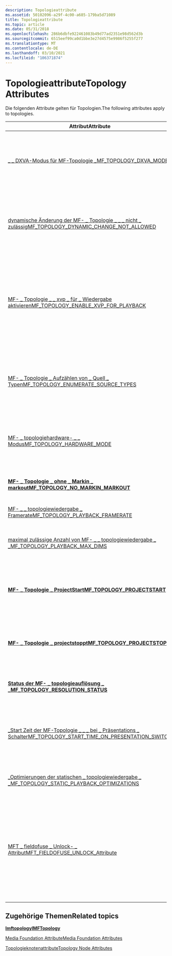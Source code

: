 ```yaml
---
description: Topologieattribute
ms.assetid: 50102096-a29f-4c00-a685-179ba5d71089
title: Topologieattribute
ms.topic: article
ms.date: 05/31/2018
ms.openlocfilehash: 286b6dbfe922461083b49d77ad2351e98d562d3b
ms.sourcegitcommit: 6515eef99ca0d1bbe3e27d4575e9986f5255f277
ms.translationtype: MT
ms.contentlocale: de-DE
ms.lasthandoff: 03/10/2021
ms.locfileid: "106371874"
---
```

# <a name="topology-attributes"></a><span data-ttu-id="34256-103">Topologieattribute</span><span class="sxs-lookup"><span data-stu-id="34256-103">Topology Attributes</span></span>

<span data-ttu-id="34256-104">Die folgenden Attribute gelten für Topologien.</span><span class="sxs-lookup"><span data-stu-id="34256-104">The following attributes apply to topologies.</span></span>



| <span data-ttu-id="34256-105">Attribut</span><span class="sxs-lookup"><span data-stu-id="34256-105">Attribute</span></span>                                                                                                | <span data-ttu-id="34256-106">BESCHREIBUNG</span><span class="sxs-lookup"><span data-stu-id="34256-106">Description</span></span>                                                                                                                                                                                                                        |
|----------------------------------------------------------------------------------------------------------|------------------------------------------------------------------------------------------------------------------------------------------------------------------------------------------------------------------------------------|
| [<span data-ttu-id="34256-107">\_ \_ DXVA-Modus für MF-Topologie \_</span><span class="sxs-lookup"><span data-stu-id="34256-107">MF\_TOPOLOGY\_DXVA\_MODE</span></span>](mf-topology-dxva-mode.md)                                                    | <span data-ttu-id="34256-108">Gibt an, ob der topologielader die Microsoft DirectX Video Acceleration (DXVA) in der Topologie aktiviert.</span><span class="sxs-lookup"><span data-stu-id="34256-108">Specifies whether the topology loader enables Microsoft DirectX Video Acceleration (DXVA) in the topology.</span></span>                                                                                                                         |
| [<span data-ttu-id="34256-109">dynamische Änderung der MF- \_ Topologie \_ \_ \_ nicht \_ zulässig</span><span class="sxs-lookup"><span data-stu-id="34256-109">MF\_TOPOLOGY\_DYNAMIC\_CHANGE\_NOT\_ALLOWED</span></span>](mf-topology-dynamic-change-not-allowed.md)                | <span data-ttu-id="34256-110">Gibt an, ob die Medien Sitzung versucht, die Topologie zu ändern, wenn das Format eines Datenstroms geändert wird.</span><span class="sxs-lookup"><span data-stu-id="34256-110">Specifies whether the Media Session attempts to modify the topology when the format of a stream changes.</span></span>                                                                                                                           |
| [<span data-ttu-id="34256-111">MF- \_ Topologie \_ \_ xvp \_ für \_ Wiedergabe aktivieren</span><span class="sxs-lookup"><span data-stu-id="34256-111">MF\_TOPOLOGY\_ENABLE\_XVP\_FOR\_PLAYBACK</span></span>](mf-topology-enable-xvp-for-playback.md)                | <span data-ttu-id="34256-112">Gibt an, ob der topologielader den Transcode-Video Prozessor (xvp) aktiviert.</span><span class="sxs-lookup"><span data-stu-id="34256-112">Specifies whether the topology loader enables the Transcode Video Processor (XVP).</span></span> <span data-ttu-id="34256-113">für Konvertierungen, Aktivieren der Hardware beschleunigten Farbkonvertierung.</span><span class="sxs-lookup"><span data-stu-id="34256-113">for conversions, enabling hardware accelerated color conversion.</span></span>                                                                                        |
| [<span data-ttu-id="34256-114">MF- \_ Topologie \_ Aufzählen von \_ Quell \_ Typen</span><span class="sxs-lookup"><span data-stu-id="34256-114">MF\_TOPOLOGY\_ENUMERATE\_SOURCE\_TYPES</span></span>](mf-topology-enumerate-source-types.md)                         | <span data-ttu-id="34256-115">Gibt an, ob der topologielader die Medientypen auflistet, die von der Medienquelle bereitgestellt werden.</span><span class="sxs-lookup"><span data-stu-id="34256-115">Specifies whether the topology loader enumerates the media types provided by the media source.</span></span>                                                                                                                                     |
| [<span data-ttu-id="34256-116">MF- \_ topologiehardware- \_ \_ Modus</span><span class="sxs-lookup"><span data-stu-id="34256-116">MF\_TOPOLOGY\_HARDWARE\_MODE</span></span>](mf-topology-hardware-mode.md)                                            | <span data-ttu-id="34256-117">Gibt an, ob hardwarebasierte Transformationen in die Topologie eingeschlossen werden sollen.</span><span class="sxs-lookup"><span data-stu-id="34256-117">Specifies whether to include hardware-based transforms in the topology.</span></span>                                                                                                                                                            |
| [<span data-ttu-id="34256-118">**MF- \_ Topologie \_ ohne \_ Markin \_ markout**</span><span class="sxs-lookup"><span data-stu-id="34256-118">**MF\_TOPOLOGY\_NO\_MARKIN\_MARKOUT**</span></span>](mf-topology-no-markin-markout-attribute.md)                     | <span data-ttu-id="34256-119">Gibt an, ob die Pipeline nur Stichproben Abtastungen</span><span class="sxs-lookup"><span data-stu-id="34256-119">Specifies whether the pipeline trims samples.</span></span>                                                                                                                                                                                      |
| [<span data-ttu-id="34256-120">MF- \_ \_ topologiewiedergabe \_ Framerate</span><span class="sxs-lookup"><span data-stu-id="34256-120">MF\_TOPOLOGY\_PLAYBACK\_FRAMERATE</span></span>](mf-topology-playback-framerate.md)                                  | <span data-ttu-id="34256-121">Gibt die Aktualisierungsrate des Monitors an.</span><span class="sxs-lookup"><span data-stu-id="34256-121">Specifies the monitor refresh rate.</span></span>                                                                                                                                                                                                |
| [<span data-ttu-id="34256-122">maximal zulässige Anzahl von MF- \_ \_ topologiewiedergabe \_ \_</span><span class="sxs-lookup"><span data-stu-id="34256-122">MF\_TOPOLOGY\_PLAYBACK\_MAX\_DIMS</span></span>](mf-topology-playback-max-dims.md)                                   | <span data-ttu-id="34256-123">Gibt die Größe des Zielfensters für die Videowiedergabe an.</span><span class="sxs-lookup"><span data-stu-id="34256-123">Specifies the size of the destination window for video playback.</span></span>                                                                                                                                                                   |
| [<span data-ttu-id="34256-124">**MF- \_ Topologie \_ ProjectStart**</span><span class="sxs-lookup"><span data-stu-id="34256-124">**MF\_TOPOLOGY\_PROJECTSTART**</span></span>](mf-topology-projectstart-attribute.md)                                 | <span data-ttu-id="34256-125">Gibt die Startzeit der Topologie innerhalb des aktuellen Segments in 100-Nanosecond-Einheiten an.</span><span class="sxs-lookup"><span data-stu-id="34256-125">Specifies the topology start time within the current segment, in 100-nanosecond units.</span></span>                                                                                                                                             |
| [<span data-ttu-id="34256-126">**MF- \_ Topologie \_ projectstoppt**</span><span class="sxs-lookup"><span data-stu-id="34256-126">**MF\_TOPOLOGY\_PROJECTSTOP**</span></span>](mf-topology-projectstop-attribute.md)                                   | <span data-ttu-id="34256-127">Gibt die Endzeit der topologieendzeit innerhalb des aktuellen Segments in 100-Nanosecond-Einheiten an.</span><span class="sxs-lookup"><span data-stu-id="34256-127">Specifies the topology stop time within the current segment, in 100-nanosecond units.</span></span>                                                                                                                                              |
| [<span data-ttu-id="34256-128">**Status der MF- \_ topologieauflösung \_ \_**</span><span class="sxs-lookup"><span data-stu-id="34256-128">**MF\_TOPOLOGY\_RESOLUTION\_STATUS**</span></span>](mf-topology-resolution-status-attribute.md)                      | <span data-ttu-id="34256-129">Gibt den Status eines Versuchs zum Auflösen einer Topologie an.</span><span class="sxs-lookup"><span data-stu-id="34256-129">Specifies the status of an attempt to resolve a topology.</span></span>                                                                                                                                                                          |
| [<span data-ttu-id="34256-130">\_Start Zeit der MF-Topologie \_ \_ \_ bei \_ Präsentations \_ Schalter</span><span class="sxs-lookup"><span data-stu-id="34256-130">MF\_TOPOLOGY\_START\_TIME\_ON\_PRESENTATION\_SWITCH</span></span>](mf-topology-start-time-on-presentation-switch.md) | <span data-ttu-id="34256-131">Gibt die Startzeit für Präsentationen an, die nach der ersten Präsentation in die Warteschlange eingereiht werden.</span><span class="sxs-lookup"><span data-stu-id="34256-131">Specifies the start time for presentations that are queued after the first presentation.</span></span>                                                                                                                                           |
| [<span data-ttu-id="34256-132">\_Optimierungen der statischen \_ topologiewiedergabe \_ \_</span><span class="sxs-lookup"><span data-stu-id="34256-132">MF\_TOPOLOGY\_STATIC\_PLAYBACK\_OPTIMIZATIONS</span></span>](mf-topology-static-playback-optimizations.md)           | <span data-ttu-id="34256-133">Aktiviert statische Optimierungen in der Video Pipeline.</span><span class="sxs-lookup"><span data-stu-id="34256-133">Enables static optimizations in the video pipeline.</span></span>                                                                                                                                                                                |
| [<span data-ttu-id="34256-134">MFT \_ fieldofuse \_ Unlock- \_ Attribut</span><span class="sxs-lookup"><span data-stu-id="34256-134">MFT\_FIELDOFUSE\_UNLOCK\_Attribute</span></span>](mft-fieldofuse-unlock-attribute.md)                                | <span data-ttu-id="34256-135">Enthält einen [**imffieldofusemftunlock**](/windows/desktop/api/mfidl/nn-mfidl-imffieldofusemftunlock) -Zeiger, der verwendet wird, um ein MFT mit Einschränkungen für das Feld zu entsperren.</span><span class="sxs-lookup"><span data-stu-id="34256-135">Contains an [**IMFFieldOfUseMFTUnlock**](/windows/desktop/api/mfidl/nn-mfidl-imffieldofusemftunlock) pointer, which is used to unlock an MFT with field-of-use restrictions.</span></span> <span data-ttu-id="34256-136">Weitere Informationen finden Sie unter [Einschränkungen](field-of-use-restrictions.md)für das Feld "Verwendung".</span><span class="sxs-lookup"><span data-stu-id="34256-136">For more information, see [Field of Use Restrictions](field-of-use-restrictions.md).</span></span> |



 

## <a name="related-topics"></a><span data-ttu-id="34256-137">Zugehörige Themen</span><span class="sxs-lookup"><span data-stu-id="34256-137">Related topics</span></span>

<dl> <dt>

[<span data-ttu-id="34256-138">**Imftopology**</span><span class="sxs-lookup"><span data-stu-id="34256-138">**IMFTopology**</span></span>](/windows/desktop/api/mfidl/nn-mfidl-imftopology)
</dt> <dt>

[<span data-ttu-id="34256-139">Media Foundation Attribute</span><span class="sxs-lookup"><span data-stu-id="34256-139">Media Foundation Attributes</span></span>](media-foundation-attributes.md)
</dt> <dt>

[<span data-ttu-id="34256-140">Topologieknotenattribute</span><span class="sxs-lookup"><span data-stu-id="34256-140">Topology Node Attributes</span></span>](topology-node-attributes.md)
</dt> </dl>

 

 




